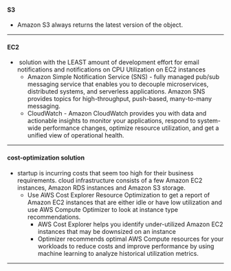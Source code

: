 #### **S3**
- Amazon S3 always returns the latest version of the object.

---
#### **EC2**
-  solution with the LEAST amount of development effort for email notifications and notifications on CPU Utilization on EC2 instances
	- Amazon Simple Notification Service (SNS) - fully managed pub/sub messaging service that enables you to decouple microservices, distributed systems, and serverless applications. Amazon SNS provides topics for high-throughput, push-based, many-to-many messaging.
	- CloudWatch - Amazon CloudWatch provides you with data and actionable insights to monitor your applications, respond to system-wide performance changes, optimize resource utilization, and get a unified view of operational health.

---
#### **cost-optimization solution**
- startup is incurring costs that seem too high for their business requirements. cloud infrastructure consists of a few Amazon EC2 instances, Amazon RDS instances and Amazon S3 storage.
	- Use AWS Cost Explorer Resource Optimization to get a report of Amazon EC2 instances that are either idle or have low utilization and use AWS Compute Optimizer to look at instance type recommendations.
		- AWS Cost Explorer helps you identify under-utilized Amazon EC2 instances that may be downsized on an instance
		- Optimizer recommends optimal AWS Compute resources for your workloads to reduce costs and improve performance by using machine learning to analyze historical utilization metrics.
---
